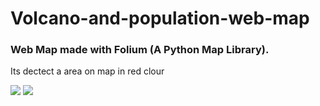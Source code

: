 # Volcano-and-population-web-map

### Web Map made with Folium (A Python Map Library).
Its dectect a area on map in red clour

![](./ss/ss2.PNG)
![](./ss/ss1.PNG)
